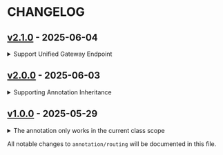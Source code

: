 # CHANGELOG

## [v2.1.0](https://github.com/dependencies-packagist/routing/compare/v2.0.0...v2.1.0) - 2025-06-04

<details>
    <summary>Support Unified Gateway Endpoint</summary>

```php
Route::gateway('gateway.do');
```

By default, the `action` route parameters and `version` parameters are dynamically obtained from the `POST` request.

```php
Route::gateway('api', function (Request $request) {
    return $request->header('method');
}, function (Request $request) {
    return $request->header('version');
});
```

You can retrieve other fields from the `HEAD` request according to your needs.

</details>

## [v2.0.0](https://github.com/dependencies-packagist/routing/compare/v1.0.0...v2.0.0) - 2025-06-03

<details>
    <summary>Supporting Annotation Inheritance</summary>

```php
namespace App\Http\Controllers\Backend;

use Annotation\Route\Prefix;

#[Prefix('backend')]
class BaseController extends Controller
{}
```

```php
namespace App\Http\Controllers\Backend;

use Annotation\Route\Domain;
use Annotation\Route\Group;
use Annotation\Route\Prefix;
use Annotation\Route\Route\Get;

#[Group(prefix: 'home')]
class HomeController extends BaseController
{
    #[Get('index', 'index')]
    public function index(Request $request)
    {
        //
    }
}
```

This attribute will automatically register this route:

```php
use App\Http\Controllers\Backend\HomeController;
use Illuminate\Support\Facades\Route;

Route::prefix('backend/home')
    ->name('backend.home.')
    ->group(function () {
        Route::get('index', [HomeController::class, 'index'])->name('index');
    });
```

</details>

## [v1.0.0](https://github.com/dependencies-packagist/routing/releases/tag/v1.0.0) - 2025-05-29

<details>
    <summary>The annotation only works in the current class scope</summary>

```php
namespace App\Http\Controllers\Backend;

use Annotation\Route\Domain;
use Annotation\Route\Group;
use Annotation\Route\Prefix;
use Annotation\Route\Route\Get;

class HomeController extends Controller
{
    #[Get('index', 'index')]
    public function index(Request $request)
    {
        //
    }
}
```

This attribute will automatically register this route:

```php
use App\Http\Controllers\Backend\HomeController;
use Illuminate\Support\Facades\Route;

Route::prefix('backend/home')
    ->name('backend.home.')
    ->group(function () {
        Route::get('index', [HomeController::class, 'index'])->name('index');
    });
```

</details>

All notable changes to `annotation/routing` will be documented in this file.
